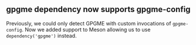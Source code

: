 ## gpgme dependency now supports gpgme-config

Previously, we could only detect GPGME with custom invocations of `gpgme-config`. Now we added support to Meson allowing us to use `dependency('gpgme')` instead.
